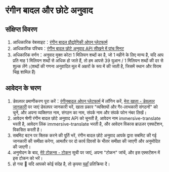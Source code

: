 # रंगीन बादल और छोटे अनुवाद

## संक्षिप्त विवरण

1. आधिकारिक वेबसाइट：[रंगीन बादल प्रौद्योगिकी ओपन प्लेटफार्म](https://dashboard.caiyunapp.com/)
2. आधिकारिक परिचय：[रंगीन बादल छोटे अनुवाद API सीखने में पांच मिनट](https://docs.caiyunapp.com/blog/2018/09/03/lingocloud-api/)
3. अधिकारिक वर्णन：अनुवाद मुक्त कोटा 1 मिलियन शब्दों का है, जो 1 महीने के लिए मान्य है, यदि आप प्रति माह 1 मिलियन शब्दों से अधिक हो जाते हैं, तो हम आपसे 39 युआन / 1 मिलियन शब्दों की दर से शुल्क लेंगे।(शब्दों की गणना अनुवादित मूल में अक्षरों के रूप में की जाती है, जिसमें स्थान और विराम चिह्न शामिल हैं)

## आवेदन के चरण

1. डेवलपर प्रमाणीकरण पूरा करें：[रंगीनबादल ओपन प्लेटफार्म](https://dashboard.caiyunapp.com/) में लॉगिन करें, [मेरा खाता - डेवलपर जानकारी](https://dashboard.caiyunapp.com/user/user/info/) पर जाएं डेवलपर जानकारी भरें, खाता प्रकार "व्यक्तियों और गैर-लाभकारी संगठनों" को चुनें, और अपना व्यक्तिगत नाम, संगठन का नाम, संपर्क नाम और संपर्क फोन नंबर लिखें।
2. आवेदन श्रेणी रंगीन बादल छोटे अनुवाद API को चुनती है, आवेदन नाम immersive-translate भरती है, आवेदन लिंक immersive-translate भरती है, और आवेदन विकास ब्राउज़र एक्सटेंशन, विकसित करती है।
3. सबमिट बटन पर क्लिक करने की पूर्ति भरें, रंगीन बादल छोटे अनुवाद आपके द्वारा सबमिट की गई जानकारी की समीक्षा करेगा, आमतौर पर दो कार्य दिवसों के भीतर समीक्षा की जाएगी और अनुमोदित की जाएगी।
4. अनुमोदन के बाद, [मेरे टोकन्स - टोकन](https://dashboard.caiyunapp.com/v1/token/) सूची पर जाएं, अपना "टोकन" जांचें, और इस एक्सटेंशन में इस टोकन को भरें।
5. हो गया 🎉 यदि आपको कोई संदेह है, तो कृपया [यहाँ](https://github.com/immersive-translate/immersive-translate/issues/137) प्रतिक्रिया दें।

